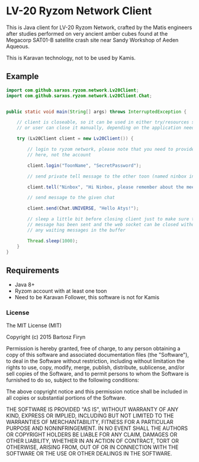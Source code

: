 # LV-20 Ryzom Network Client

This is Java client for LV-20 Ryzom Network, crafted by the Matis engineers after 
studies performed on very ancient amber cubes found at the Megacorp SAT01-B satellite crash site 
near Sandy Workshop of Aeden Aqueous.

This is Karavan technology, not to be used by Kamis.

## Example


```java
import com.github.sarxos.ryzom.network.Lv20Client;
import com.github.sarxos.ryzom.network.Lv20Client.Chat;


public static void main(String[] args) throws InterruptedException {

	// client is closeable, so it can be used in either try/resources section
	// or user can close it manually, depending on the application needs

	try (Lv20Client client = new Lv20Client()) {

		// login to ryzom network, please note that you need to provide toon name
		// here, not the account

		client.login("ToonName", "SecretPassword");

		// send private tell message to the other toon (named ninbox in this example)

		client.tell("Ninbox", "Hi Ninbox, please remember about the meeting.");

		// send message to the given chat

		client.send(Chat.UNIVERSE, "Hello Atys!");

		// sleep a little bit before closing client just to make sure that 
		// message has been sent and the web socket can be closed without 
		// any waiting messages in the buffer

		Thread.sleep(1000);
	}
}
```

## Requirements

* Java 8+
* Ryzom account with at least one toon
* Need to be Karavan Follower, this software is not for Kamis

### License

The MIT License (MIT)

Copyright (c) 2015 Bartosz Firyn

Permission is hereby granted, free of charge, to any person obtaining a copy
of this software and associated documentation files (the "Software"), to deal
in the Software without restriction, including without limitation the rights
to use, copy, modify, merge, publish, distribute, sublicense, and/or sell
copies of the Software, and to permit persons to whom the Software is
furnished to do so, subject to the following conditions:

The above copyright notice and this permission notice shall be included in
all copies or substantial portions of the Software.

THE SOFTWARE IS PROVIDED "AS IS", WITHOUT WARRANTY OF ANY KIND, EXPRESS OR
IMPLIED, INCLUDING BUT NOT LIMITED TO THE WARRANTIES OF MERCHANTABILITY,
FITNESS FOR A PARTICULAR PURPOSE AND NONINFRINGEMENT. IN NO EVENT SHALL THE
AUTHORS OR COPYRIGHT HOLDERS BE LIABLE FOR ANY CLAIM, DAMAGES OR OTHER
LIABILITY, WHETHER IN AN ACTION OF CONTRACT, TORT OR OTHERWISE, ARISING FROM,
OUT OF OR IN CONNECTION WITH THE SOFTWARE OR THE USE OR OTHER DEALINGS IN
THE SOFTWARE.

